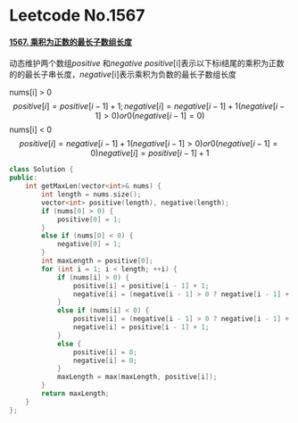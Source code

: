 # Leetcode No.1567

#### [1567. 乘积为正数的最长子数组长度](https://leetcode-cn.com/problems/maximum-length-of-subarray-with-positive-product/)

动态维护两个数组*positive* 和*negative* *positive*[i]表示以下标i结尾的乘积为正数的的最长子串长度，*negative*[i]表示乘积为负数的最长子数组长度

nums[i] > 0
$$
positive[i] = positive[i-1] + 1; negative[i] = negative[i-1]+1(negative[i-1] > 0) or  0(negative[i-1] = 0)
$$
nums[i] < 0
$$
positive[i] = negative[i-1]+1(negative[i-1]>0) or 0 (negative[i-1]=0) negative[i] = positive[i-1]+1
$$


```c++
class Solution {
public:
    int getMaxLen(vector<int>& nums) {
        int length = nums.size();
        vector<int> positive(length), negative(length);
        if (nums[0] > 0) {
            positive[0] = 1;
        }
        else if (nums[0] < 0) {
            negative[0] = 1;
        }
        int maxLength = positive[0];
        for (int i = 1; i < length; ++i) {
            if (nums[i] > 0) {
                positive[i] = positive[i - 1] + 1;
                negative[i] = (negative[i - 1] > 0 ? negative[i - 1] + 1 : 0);
            }
            else if (nums[i] < 0) {
                positive[i] = (negative[i - 1] > 0 ? negative[i - 1] + 1 : 0);
                negative[i] = positive[i - 1] + 1;
            }
            else {
                positive[i] = 0;
                negative[i] = 0;
            }
            maxLength = max(maxLength, positive[i]);
        }
        return maxLength;
    }
};

```


